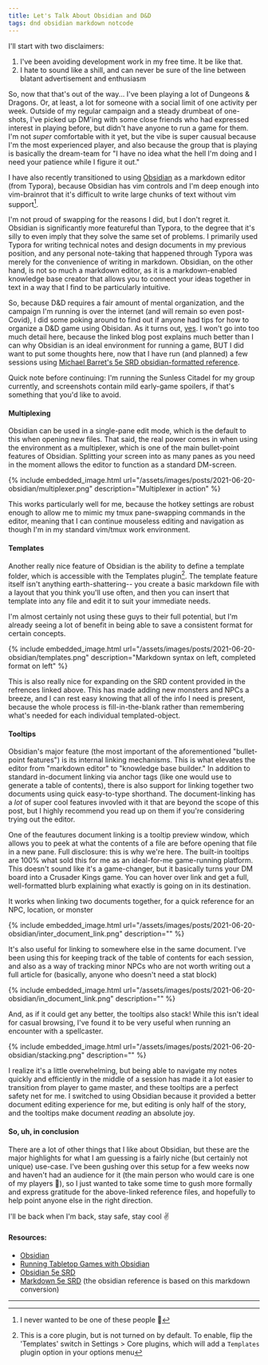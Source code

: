 ```yaml
---
title: Let's Talk About Obsidian and D&D
tags: dnd obsidian markdown notcode
---
```


I'll start with two disclaimers:

1. I've been avoiding development work in my free time. It be like that.
2. I hate to sound like a shill, and can never be sure of the line between blatant advertisement and
   enthusiasm

So, now that that's out of the way... I've been playing a lot of Dungeons & Dragons. Or, at least, a
lot for someone with a social limit of one activity per week.
Outside of my regular campaign and a steady drumbeat of one-shots, I've picked up DM'ing with some
close friends who had expressed interest in playing before, but didn't have anyone to run a game for
them. I'm not _super_ comfortable with it yet, but the vibe is super causual because I'm the most
experienced player, and also because the group that is playing is basically the dream-team for "I
have no idea what the hell I'm doing and I need your patience while I figure it out."

I have also recently transitioned to using [Obsidian](https://obsidian.md/) as a markdown editor
(from Typora), because Obsidian has vim controls and I'm deep enough into vim-brainrot that it's
difficult to write large chunks of text without vim support[^1].

I'm not proud of swapping for the reasons I did, but I don't regret it. Obsidian is significantly
more featureful than Typora, to the degree that it's silly to even imply that they solve the same
set of problems. I primarily used Typora for writing technical notes and design documents in my
previous position, and any personal note-taking that happened through Typora was merely for the convenience
of writing in markdown.
Obsidian, on the other hand, is not so much a markdown editor, as it is a markdown-enabled knowledge
base creator that allows you to connect your ideas together in text in a way that I find to be
particularly intuitive.

So, because D&D requires a fair amount of mental organization, and the campaign I'm running is over
the internet (and will remain so even post-Covid), I did some poking around to find out if anyone
had tips for how to organize a D&D game using Obisidan. As it turns out, [yes](https://blog.mjb.im/running-tabletop-games-with-obsidian).
I won't go into too much detail here, because the linked blog post explains much better than I can
why Obsidian is an ideal environment for running a game, BUT I did want to put some thoughts here,
now that I have run (and planned) a few sessions using [Michael Barret's 5e SRD obsidian-formatted reference](https://github.com/twisterghost/5e-obsidian).

Quick note before continuing: I'm running the Sunless Citadel for my group currently, and screenshots
contain mild early-game spoilers, if that's something that you'd like to avoid.

#### Multiplexing

Obsidian can be used in a single-pane edit mode, which is the default to this when opening new files.
That said, the real power comes in when using the environment as a multiplexer, which is one of the
main bullet-point features of Obsidian. Splitting your screen into as many panes as you need in the
moment allows the editor to function as a standard DM-screen.

{% include embedded_image.html url="/assets/images/posts/2021-06-20-obsidian/multiplexer.png" description="Multiplexer in action" %}

This works particularly well for me, because the hotkey settings are robust enough to allow me to
mimic my tmux pane-swapping commands in the editor, meaning that I can continue mouseless editing
and navigation as though I'm in my standard vim/tmux work environment.

#### Templates

Another really nice feature of Obsidian is the ability to define a template folder, which is accessible
with the Templates plugin[^2]. The template feature itself isn't anything earth-shattering-- you create
a basic markdown file with a layout that you think you'll use often, and then you can insert that template
into any file and edit it to suit your immediate needs.

I'm almost certainly not using these guys to their full potential, but I'm already seeing a lot of benefit
in being able to save a consistent format for certain concepts.

{% include embedded_image.html url="/assets/images/posts/2021-06-20-obsidian/templates.png" description="Markdown syntax on left, completed format on left" %}

This is also really nice for expanding on the SRD content provided in the refrences linked above. This
has made adding new monsters and NPCs a breeze, and I can rest easy knowing that all of the info I need
is present, because the whole process is fill-in-the-blank rather than remembering what's needed for
each individual templated-object.

#### Tooltips

Obsidian's major feature (the most important of the aforementioned "bullet-point features") is its
internal linking mechanisms. This is what elevates the editor from "markdown editor" to "knowledge base
builder."
In addition to standard in-document linking via anchor tags (like one would use to generate a table
of contents), there is also support for linking together two documents using quick easy-to-type shorthand.
The document-linking has a _lot_ of super cool features invovled with it that are beyond the scope
of this post, but I highly recommend you read up on them if you're considering trying out the editor.

One of the feautures document linking is a tooltip preview window, which allows you to peek at what
the contents of a file are before opening that file in a new pane.
Full disclosure: this is why we're here. The built-in tooltips are 100% what sold this for me
as an ideal-for-me game-running platform.
This doesn't sound like it's a game-changer, but it basically turns your DM board into a Crusader Kings
game. You can hover over link and get a full, well-formatted blurb explaining what exactly is going on
in its destination.

It works when linking two documents together, for a quick reference for an NPC, location, or monster

{% include embedded_image.html url="/assets/images/posts/2021-06-20-obsidian/inter_document_link.png" description="" %}

It's also useful for linking to somewhere else in the same document. I've been using this for keeping
track of the table of contents for each session, and also as a way of tracking minor NPCs who are not
worth writing out a full article for (basically, anyone who doesn't need a stat block)

{% include embedded_image.html url="/assets/images/posts/2021-06-20-obsidian/in_document_link.png" description="" %}

And, as if it could get any better, the tooltips also stack! While this isn't ideal for casual browsing,
I've found it to be very useful when running an encounter with a spellcaster.

{% include embedded_image.html url="/assets/images/posts/2021-06-20-obsidian/stacking.png" description="" %}

I realize it's a little overwhelming, but being able to navigate my notes quickly and efficiently
in the middle of a session has made it a lot easier to transition from player to game master, and
these tooltips are a perfect safety net for me. I switched to using Obsidian because it provided a
better document editing experience for me, but editing is only half of the story, and the tooltips
make document _reading_ an absolute joy.

#### So, uh, in conclusion

There are a lot of other things that I like about Obsidian, but these are the major highlights for
what I am guessing is a fairly niche (but certainly not unique) use-case. I've been gushing over
this setup for a few weeks now and haven't had an audience for it (the main person who would care is
one of my players :grimacing:), so I just wanted to take some time to gush more formally and
express gratitude for the above-linked reference files, and hopefully to help point anyone else in
the right direction.

I'll be back when I'm back, stay safe, stay cool :v:

#### Resources:

- [Obsidian](https://obsidian.md/)
- [Running Tabletop Games with Obsidian](https://blog.mjb.im/running-tabletop-games-with-obsidian)
- [Obsidian 5e SRD](https://github.com/twisterghost/5e-obsidian)
- [Markdown 5e SRD](https://github.com/vitusventure/5thSRD) (the obsidian reference is based on this markdown conversion)

---

[^1]: I never wanted to be one of these people :see_no_evil:
[^2]:
    This is a core plugin, but is not turned on by default. To enable, flip the 'Templates' switch in Settings > Core plugins,
    which will add a `Templates` plugin option in your options menu
